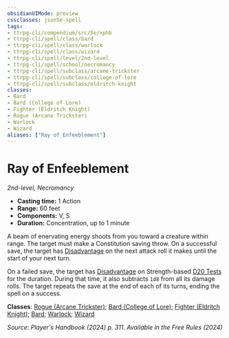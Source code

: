 ```yaml
---
obsidianUIMode: preview
cssclasses: json5e-spell
tags:
- ttrpg-cli/compendium/src/5e/xphb
- ttrpg-cli/spell/class/bard
- ttrpg-cli/spell/class/warlock
- ttrpg-cli/spell/class/wizard
- ttrpg-cli/spell/level/2nd-level
- ttrpg-cli/spell/school/necromancy
- ttrpg-cli/spell/subclass/arcane-trickster
- ttrpg-cli/spell/subclass/college-of-lore
- ttrpg-cli/spell/subclass/eldritch-knight
classes:
- Bard
- Bard (College of Lore)
- Fighter (Eldritch Knight)
- Rogue (Arcane Trickster)
- Warlock
- Wizard
aliases: ["Ray of Enfeeblement"]
---
```

# Ray of Enfeeblement
*2nd-level, Necromancy*  


- **Casting time:** 1 Action
- **Range:** 60 feet
- **Components:** V, S
- **Duration:** Concentration, up to 1 minute

A beam of enervating energy shoots from you toward a creature within range. The target must make a Constitution saving throw. On a successful save, the target has [Disadvantage](3-Mechanics/CLI/rules/variant-rules/disadvantage-xphb.md) on the next attack roll it makes until the start of your next turn.

On a failed save, the target has [Disadvantage](3-Mechanics/CLI/rules/variant-rules/disadvantage-xphb.md) on Strength-based [D20 Tests](3-Mechanics/CLI/rules/variant-rules/d20-test-xphb.md) for the duration. During that time, it also subtracts `1d8` from all its damage rolls. The target repeats the save at the end of each of its turns, ending the spell on a success.

**Classes**: [Rogue (Arcane Trickster)](3-Mechanics/CLI/lists/list-spells-classes-rogue-xphb-arcane-trickster-xphb.md "subclass=XPHB;class=XPHB"); [Bard (College of Lore)](3-Mechanics/CLI/lists/list-spells-classes-bard-xphb-college-of-lore-xphb.md "subclass=XPHB;class=XPHB"); [Fighter (Eldritch Knight)](3-Mechanics/CLI/lists/list-spells-classes-fighter-xphb-eldritch-knight-xphb.md "subclass=XPHB;class=XPHB"); [Bard](3-Mechanics/CLI/lists/list-spells-classes-bard.md); [Warlock](3-Mechanics/CLI/lists/list-spells-classes-warlock.md); [Wizard](3-Mechanics/CLI/lists/list-spells-classes-wizard.md)

*Source: Player's Handbook (2024) p. 311. Available in the Free Rules (2024)*
